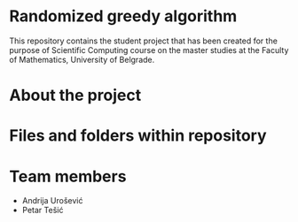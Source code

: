 # Randomized greedy algorithm
This repository contains the student project that has been created for the purpose of Scientific Computing course on the master studies at the Faculty of Mathematics, University of Belgrade.

# About the project

# Files and folders within repository

# Team members
- Andrija Urošević
- Petar Tešić
